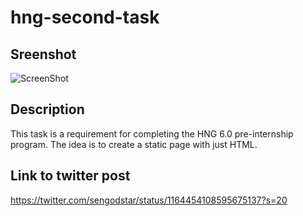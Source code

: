 # hng-second-task

## Sreenshot
![ScreenShot](https://lucid.blog/storage/stgodstar/images/img-xza91iz1l4.png)


## Description

This task is a requirement for completing the HNG 6.0 pre-internship program. The idea is to create a static page with just HTML.

## Link to twitter post

https://twitter.com/sengodstar/status/1164454108595675137?s=20
